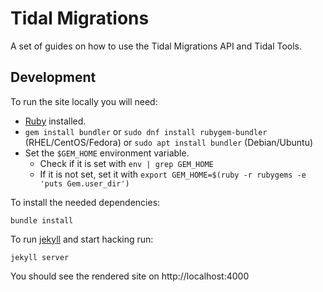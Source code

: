# Tidal Migrations

A set of guides on how to use the Tidal Migrations API and Tidal Tools.


## Development

To run the site locally you will need:

- [Ruby](https://www.ruby-lang.org/en/) installed.
- `gem install bundler` or `sudo dnf install rubygem-bundler` (RHEL/CentOS/Fedora) or `sudo apt install bundler` (Debian/Ubuntu)
- Set the `$GEM_HOME` environment variable. 
    - Check if it is set with `env | grep GEM_HOME`
    - If it is not set, set it with `export GEM_HOME=$(ruby -r rubygems -e 'puts Gem.user_dir')`
    

To install the needed dependencies:

`bundle install`


To run [jekyll](https://jekyllrb.com/) and start hacking run:

`jekyll server`


You should see the rendered site on http://localhost:4000
